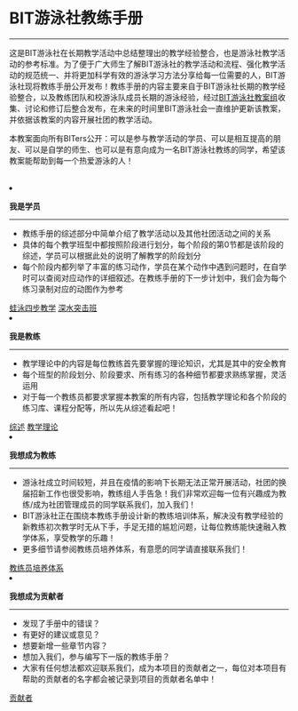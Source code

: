 <style>
@media screen and (min-width: 76.1875em){
    body > div.md-container > main > div > div.md-sidebar.md-sidebar--primary{
        display: none;
    }
}

@media screen and (min-width: 32em){

    body > div.md-container > main > div > div.md-content > article > div.grid.cards{
        grid-gap: 0.4rem;
        display: grid;
        grid-template-columns: repeat(auto-fit,minmax(20rem,1fr));
        margin: 1em 0;
    }
}
</style>

# BIT游泳社教练手册
<hr> 

这是BIT游泳社在长期教学活动中总结整理出的教学经验整合，也是游泳社教学活动的参考标准。为了便于广大师生了解BIT游泳社的教学活动和流程、强化教学活动的规范统一、并将更加科学有效的游泳学习方法分享给每一位需要的人，BIT游泳社现将教练手册公开发布！教练手册的内容主要来自于BIT游泳社长期的教学经验整合，以及教练团队和校游泳队成员长期的游泳经验，经过[BIT游泳社教案组]收集、讨论和修订后整合发布，在未来的时间里BIT游泳社会一直维护更新该教案，并依据该教案的内容开展社团的教学活动。

本教案面向所有BITers公开：可以是参与教学活动的学员、可以是相互提高的朋友、可以是自学的师生、也可以是有意向成为一名BIT游泳社教练的同学，希望该教案能帮助到每一个热爱游泳的人！

[BIT游泳社教案组]: /贡献者/

<br>

<div class="grid cards"> 

<li> 
    <p><strong>我是学员</strong></p> 
    <hr> 
    <p>
        <ul>
        <li>教练手册的综述部分中简单介绍了教学活动以及其他社团活动之间的关系</li>
        <li>具体的每个教学班型中都按照阶段进行划分，每个阶段的第0节都是该阶段的综述，学员可以根据此处的说明了解教学的阶段划分</li>
        <li>每个阶段内都列举了丰富的练习动作，学员在某个动作中遇到问题时，在自学时可以查阅对应动作的详细叙述。在教练手册的下一步计划中，我们会为每个练习录制对应的动图作为参考</li>
        </ul>
    </p> 
    <div class="text-center">
    <a href="蛙泳/完全不会阶段/" class="md-button" role="button">蛙泳四步教学</a>
    <a href="/深水突击班/6.深水突击班/" class="md-button" role="button">深水突击班</a>
    </div>
</li> 

<li> 
<p>
<strong>我是教练</strong></p> 
<hr> 
    <p>
        <ul>
        <li>教学理论中的内容是每位教练首先要掌握的理论知识，尤其是其中的安全教育</li>
        <li>每个班型的阶段划分、阶段要求、所有练习的各种细节都要求熟练掌握，灵活运用</li>
        <li>对于每一个教练员都要求掌握本教案的所有内容，包括教学理论和各个阶段的练习库、课程分配等，所以先从综述看起吧！</li>
        </ul>
    </p> 
<div class="text-center">
<a href="/0.综述/" class="md-button" role="button">综述</a>
<a href="/教学理论/1.引言/" class="md-button" role="button">教学理论</a>
</div>
</li> 

<li> 
<p> <strong>我想成为教练</strong></p> 
<hr> 
    <p>
        <ul>
        <li>游泳社成立时间较短，并且在疫情的影响下长期无法正常开展活动，社团的换届招新工作也很受影响，教练组人手告急！我们非常欢迎每一位有兴趣成为教练/成为社团管理成员的同学联系我们，加入我们！</li>
        <li>BIT游泳社正在围绕本教练手册设计新的教练培训体系，解决没有教学经验的新教练初次教学时无从下手，手足无措的尴尬问题，让每位教练能快速融入教学体系，享受教学的乐趣！</li>
        <li>更多细节请参阅教练员培养体系，有意愿的同学请直接联系我们！</li>
        </ul>
    </p> 

<div class="text-center">
<a href="/7.教练员培养体系/" class="md-button" role="button">教练员培养体系</a>
</div>
</li> 
<li> 
<p><strong>我想成为贡献者</strong></p> 
<hr> 
    <p>
        <ul>
        <li>发现了手册中的错误？</li>
        <li>有更好的建议或意见？</li>
        <li>想要新增一些章节内容？</li>
        <li>想加入我们，参与编写下一版的教练手册？</li>
        <li>大家有任何想法都欢迎联系我们，成为本项目的贡献者之一，每位对本项目有帮助的贡献者的名字都会被记录到项目的贡献者名单中！</li>
        </ul>
    </p> 
<div class="text-center">
<a href="贡献者/" class="md-button" role="button">贡献者</a>
</div>
</li> 
    
</div>


<br>
